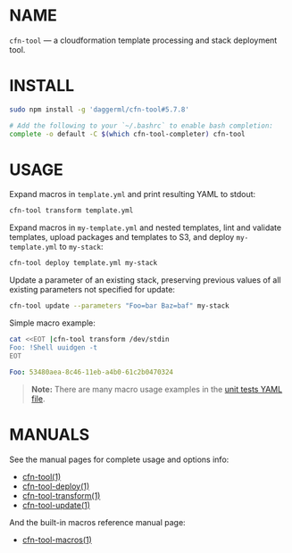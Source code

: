 <!-- vim: set ft=markdown: -->
# NAME

`cfn-tool` &mdash; a cloudformation template processing and stack deployment tool.

# INSTALL

```bash
sudo npm install -g 'daggerml/cfn-tool#5.7.8'
```

```bash
# Add the following to your `~/.bashrc` to enable bash completion:
complete -o default -C $(which cfn-tool-completer) cfn-tool
```

# USAGE

Expand macros in `template.yml` and print resulting YAML to stdout:

```bash
cfn-tool transform template.yml
```

Expand macros in `my-template.yml` and nested templates, lint and validate
templates, upload packages and templates to S3, and deploy `my-template.yml`
to `my-stack`:

```bash
cfn-tool deploy template.yml my-stack
```

Update a parameter of an existing stack, preserving previous values of all
existing parameters not specified for update:

```bash
cfn-tool update --parameters "Foo=bar Baz=baf" my-stack
```

Simple macro example:

```bash
cat <<EOT |cfn-tool transform /dev/stdin
Foo: !Shell uuidgen -t
EOT
```
```yaml
Foo: 53480aea-8c46-11eb-a4b0-61c2b0470324
```

> **Note:** There are many macro usage examples in the [unit tests YAML file][6].

# MANUALS

See the manual pages for complete usage and options info:

* [cfn-tool(1)][1]
* [cfn-tool-deploy(1)][2]
* [cfn-tool-transform(1)][3]
* [cfn-tool-update(1)][4]

And the built-in macros reference manual page:

* [cfn-tool-macros(1)][5]

[1]: http://htmlpreview.github.io/?https://github.com/daggerml/cfn-tool/blob/5.7.8/man/cfn-tool.html
[2]: http://htmlpreview.github.io/?https://github.com/daggerml/cfn-tool/blob/5.7.8/man/cfn-tool-deploy.html
[3]: http://htmlpreview.github.io/?https://github.com/daggerml/cfn-tool/blob/5.7.8/man/cfn-tool-transform.html
[4]: http://htmlpreview.github.io/?https://github.com/daggerml/cfn-tool/blob/5.7.8/man/cfn-tool-update.html
[5]: http://htmlpreview.github.io/?https://github.com/daggerml/cfn-tool/blob/5.7.8/man/cfn-tool-macros.html
[6]: https://github.com/daggerml/cfn-tool/blob/5.7.8/test/macro.tests.yml
